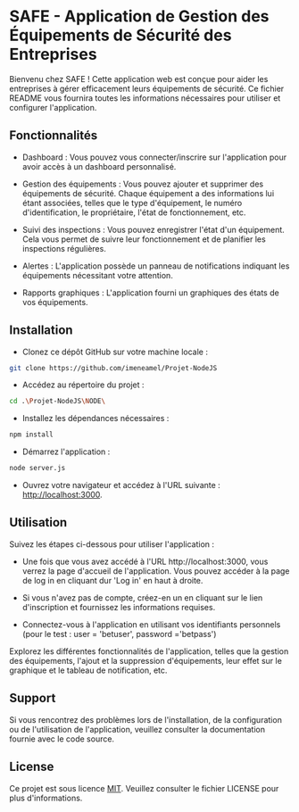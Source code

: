 # SAFE - Application de Gestion des Équipements de Sécurité des Entreprises

Bienvenu chez SAFE ! Cette application web est conçue pour aider les entreprises à gérer efficacement leurs équipements de sécurité. Ce fichier README vous fournira toutes les informations nécessaires pour utiliser et configurer l'application.

## Fonctionnalités

- Dashboard : Vous pouvez vous connecter/inscrire sur l'application pour avoir accès à un dashboard personnalisé.

- Gestion des équipements : Vous pouvez ajouter et supprimer des équipements de sécurité. Chaque équipement a des informations lui étant associées, telles que le type d'équipement, le numéro d'identification, le propriétaire, l'état de fonctionnement, etc.

- Suivi des inspections : Vous pouvez enregistrer l'état d'un équipement. Cela vous permet de suivre leur fonctionnement et de planifier les inspections régulières.

- Alertes : L'application possède un panneau de notifications indiquant les équipements nécessitant votre attention.

- Rapports graphiques : L'application fourni un graphiques des états de vos équipements.


## Installation


- Clonez ce dépôt GitHub sur votre machine locale :
```bash
git clone https://github.com/imeneamel/Projet-NodeJS
```

- Accédez au répertoire du projet :
```bash
cd .\Projet-NodeJS\NODE\
```
- Installez les dépendances nécessaires :
```bash
npm install 
```
- Démarrez l'application :
```bash
node server.js
```

- Ouvrez votre navigateur et accédez à l'URL suivante : [http://localhost:3000](http://localhost:3000).

## Utilisation

Suivez les étapes ci-dessous pour utiliser l'application :

- Une fois que vous avez accédé à l'URL http://localhost:3000, vous verrez la page d'accueil de l'application. Vous pouvez accéder à la page de log in en cliquant dur 'Log in' en haut à droite.

- Si vous n'avez pas de compte, créez-en un en cliquant sur le lien d'inscription et fournissez les informations requises. 

- Connectez-vous à l'application en utilisant vos identifiants personnels (pour le test : user = 'betuser', password ='betpass')

Explorez les différentes fonctionnalités de l'application, telles que la gestion des équipements, l'ajout et la suppression d'équipements, leur effet sur le graphique et le tableau de notification, etc.

## Support

Si vous rencontrez des problèmes lors de l'installation, de la configuration ou de l'utilisation de l'application, veuillez consulter la documentation fournie avec le code source. 

## License

Ce projet est sous licence [MIT](https://choosealicense.com/licenses/mit/). Veuillez consulter le fichier LICENSE pour plus d'informations.

